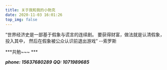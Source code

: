 ```yaml
---
title: 关于我和我的小勃克
date: 2020-11-03 16:01:26
top_img: false
---
```


“世界经济史是一部基于假象与谎言的连续剧。
要获得财富，做法就是认清假象，投入其中，
然后在假象被公众认识前退出游戏”  --索罗斯

***共勉~~~ ***

***phone: 15637680289***
 ***QQ: 1071989685***